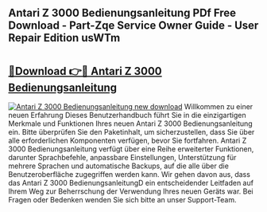 ## Antari Z 3000 Bedienungsanleitung PDf Free Download - Part-Zqe Service Owner Guide - User Repair Edition usWTm

# <h2><a href="http://df4zw8m.blite.top/?on=Antari+Z+3000+Bedienungsanleitung">🔗Download 👉🔴 Antari Z 3000 Bedienungsanleitung</a></h2>

[![Antari Z 3000 Bedienungsanleitung new download](https://i.imgur.com/lujVjoI.png)](http://df4zw8m.blite.top/?on=Antari+Z+3000+Bedienungsanleitung)
Willkommen zu einer neuen Erfahrung Dieses Benutzerhandbuch führt Sie in die einzigartigen Merkmale und Funktionen Ihres neuen Antari Z 3000 Bedienungsanleitung ein. Bitte überprüfen Sie den Paketinhalt, um sicherzustellen, dass Sie über alle erforderlichen Komponenten verfügen, bevor Sie fortfahren. Antari Z 3000 Bedienungsanleitung verfügt über eine Reihe erweiterter Funktionen, darunter Sprachbefehle, anpassbare Einstellungen, Unterstützung für mehrere Sprachen und automatische Backups, auf die alle über die Benutzeroberfläche zugegriffen werden kann. Wir gehen davon aus, dass das Antari Z 3000 BedienungsanleitungD ein entscheidender Leitfaden auf Ihrem Weg zur Beherrschung der Verwendung Ihres neuen Geräts war. Bei Fragen oder Bedenken wenden Sie sich bitte an unser Support-Team.
